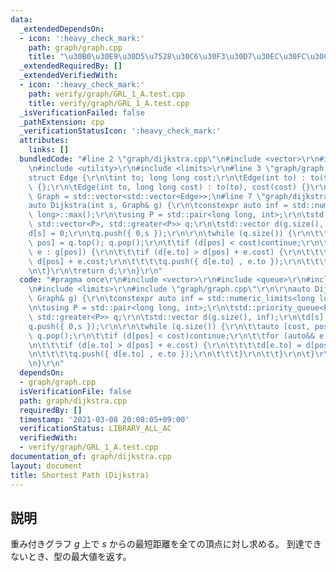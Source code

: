 ```yaml
---
data:
  _extendedDependsOn:
  - icon: ':heavy_check_mark:'
    path: graph/graph.cpp
    title: "\u30B0\u30E9\u30D5\u7528\u30C6\u30F3\u30D7\u30EC\u30FC\u30C8"
  _extendedRequiredBy: []
  _extendedVerifiedWith:
  - icon: ':heavy_check_mark:'
    path: verify/graph/GRL_1_A.test.cpp
    title: verify/graph/GRL_1_A.test.cpp
  _isVerificationFailed: false
  _pathExtension: cpp
  _verificationStatusIcon: ':heavy_check_mark:'
  attributes:
    links: []
  bundledCode: "#line 2 \"graph/dijkstra.cpp\"\n#include <vector>\r\n#include <queue>\r\
    \n#include <utility>\r\n#include <limits>\r\n#line 3 \"graph/graph.cpp\"\n\r\n\
    struct Edge {\r\n\tint to; long long cost;\r\n\tEdge(int to) : to(to), cost(1)\
    \ {};\r\n\tEdge(int to, long long cost) : to(to), cost(cost) {}\r\n};\r\nusing\
    \ Graph = std::vector<std::vector<Edge>>;\n#line 7 \"graph/dijkstra.cpp\"\n\r\n\
    auto Dijkstra(int s, Graph& g) {\r\n\tconstexpr auto inf = std::numeric_limits<long\
    \ long>::max();\r\n\tusing P = std::pair<long long, int>;\r\n\tstd::priority_queue<P,\
    \ std::vector<P>, std::greater<P>> q;\r\n\tstd::vector d(g.size(), inf);\r\n\t\
    d[s] = 0;\r\n\tq.push({ 0,s });\r\n\r\n\twhile (q.size()) {\r\n\t\tauto [cost,\
    \ pos] = q.top(); q.pop();\r\n\t\tif (d[pos] < cost)continue;\r\n\t\tfor (auto&&\
    \ e : g[pos]) {\r\n\t\t\tif (d[e.to] > d[pos] + e.cost) {\r\n\t\t\t\td[e.to] =\
    \ d[pos] + e.cost;\r\n\t\t\t\tq.push({ d[e.to] , e.to });\r\n\t\t\t}\r\n\t\t}\r\
    \n\t}\r\n\treturn d;\r\n}\r\n"
  code: "#pragma once\r\n#include <vector>\r\n#include <queue>\r\n#include <utility>\r\
    \n#include <limits>\r\n#include \"graph/graph.cpp\"\r\n\r\nauto Dijkstra(int s,\
    \ Graph& g) {\r\n\tconstexpr auto inf = std::numeric_limits<long long>::max();\r\
    \n\tusing P = std::pair<long long, int>;\r\n\tstd::priority_queue<P, std::vector<P>,\
    \ std::greater<P>> q;\r\n\tstd::vector d(g.size(), inf);\r\n\td[s] = 0;\r\n\t\
    q.push({ 0,s });\r\n\r\n\twhile (q.size()) {\r\n\t\tauto [cost, pos] = q.top();\
    \ q.pop();\r\n\t\tif (d[pos] < cost)continue;\r\n\t\tfor (auto&& e : g[pos]) {\r\
    \n\t\t\tif (d[e.to] > d[pos] + e.cost) {\r\n\t\t\t\td[e.to] = d[pos] + e.cost;\r\
    \n\t\t\t\tq.push({ d[e.to] , e.to });\r\n\t\t\t}\r\n\t\t}\r\n\t}\r\n\treturn d;\r\
    \n}\r\n"
  dependsOn:
  - graph/graph.cpp
  isVerificationFile: false
  path: graph/dijkstra.cpp
  requiredBy: []
  timestamp: '2021-03-08 20:08:05+09:00'
  verificationStatus: LIBRARY_ALL_AC
  verifiedWith:
  - verify/graph/GRL_1_A.test.cpp
documentation_of: graph/dijkstra.cpp
layout: document
title: Shortest Path (Dijkstra)
---
```


## 説明
重み付きグラフ $g$ 上で $s$ からの最短距離を全ての頂点に対し求める。
到達できないとき、型の最大値を返す。